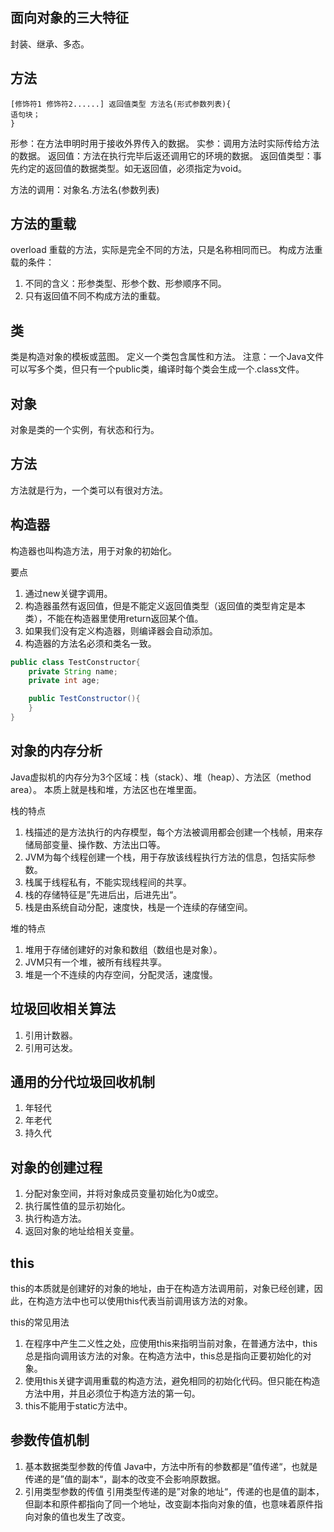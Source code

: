 ## 面向对象的三大特征
封装、继承、多态。


## 方法
```
[修饰符1 修饰符2......] 返回值类型 方法名(形式参数列表){
语句块；
}
```
形参：在方法申明时用于接收外界传入的数据。
实参：调用方法时实际传给方法的数据。
返回值：方法在执行完毕后返还调用它的环境的数据。
返回值类型：事先约定的返回值的数据类型。如无返回值，必须指定为void。

方法的调用：对象名.方法名(参数列表)


## 方法的重载
overload
重载的方法，实际是完全不同的方法，只是名称相同而已。
构成方法重载的条件：
1. 不同的含义：形参类型、形参个数、形参顺序不同。
2. 只有返回值不同不构成方法的重载。


## 类
类是构造对象的模板或蓝图。
定义一个类包含属性和方法。
注意：一个Java文件可以写多个类，但只有一个public类，编译时每个类会生成一个.class文件。


## 对象
对象是类的一个实例，有状态和行为。


## 方法
方法就是行为，一个类可以有很对方法。


## 构造器
构造器也叫构造方法，用于对象的初始化。

要点
1. 通过new关键字调用。
2. 构造器虽然有返回值，但是不能定义返回值类型（返回值的类型肯定是本类），不能在构造器里使用return返回某个值。
3. 如果我们没有定义构造器，则编译器会自动添加。
4. 构造器的方法名必须和类名一致。

```java
public class TestConstructor{
    private String name;
    private int age;

    public TestConstructor(){
    }
}
```


## 对象的内存分析
Java虚拟机的内存分为3个区域：栈（stack）、堆（heap）、方法区（method area）。
本质上就是栈和堆，方法区也在堆里面。

栈的特点
1. 栈描述的是方法执行的内存模型，每个方法被调用都会创建一个栈帧，用来存储局部变量、操作数、方法出口等。
2. JVM为每个线程创建一个栈，用于存放该线程执行方法的信息，包括实际参数。
3. 栈属于线程私有，不能实现线程间的共享。
4. 栈的存储特征是”先进后出，后进先出“。
5. 栈是由系统自动分配，速度快，栈是一个连续的存储空间。

堆的特点
1. 堆用于存储创建好的对象和数组（数组也是对象）。
2. JVM只有一个堆，被所有线程共享。
3. 堆是一个不连续的内存空间，分配灵活，速度慢。


## 垃圾回收相关算法
1. 引用计数器。
2. 引用可达发。


## 通用的分代垃圾回收机制
1. 年轻代
2. 年老代
3. 持久代


## 对象的创建过程
1. 分配对象空间，并将对象成员变量初始化为0或空。
2. 执行属性值的显示初始化。
3. 执行构造方法。
4. 返回对象的地址给相关变量。


## this
this的本质就是创建好的对象的地址，由于在构造方法调用前，对象已经创建，因此，在构造方法中也可以使用this代表当前调用该方法的对象。

this的常见用法
1. 在程序中产生二义性之处，应使用this来指明当前对象，在普通方法中，this总是指向调用该方法的对象。在构造方法中，this总是指向正要初始化的对象。
2. 使用this关键字调用重载的构造方法，避免相同的初始化代码。但只能在构造方法中用，并且必须位于构造方法的第一句。
3. this不能用于static方法中。


## 参数传值机制
1. 基本数据类型参数的传值
Java中，方法中所有的参数都是”值传递“，也就是传递的是”值的副本“，副本的改变不会影响原数据。
2. 引用类型参数的传值
引用类型传递的是”对象的地址“，传递的也是值的副本，但副本和原件都指向了同一个地址，改变副本指向对象的值，也意味着原件指向对象的值也发生了改变。
